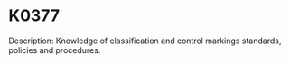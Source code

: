 # K0377
Description: Knowledge of classification and control markings standards, policies and procedures.
